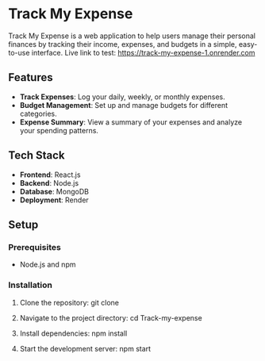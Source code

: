 # Track My Expense

Track My Expense is a web application to help users manage their personal finances by tracking their income, expenses, and budgets in a simple, easy-to-use interface.
Live link to test: https://track-my-expense-1.onrender.com

## Features

- **Track Expenses**: Log your daily, weekly, or monthly expenses.
- **Budget Management**: Set up and manage budgets for different categories.
- **Expense Summary**: View a summary of your expenses and analyze your spending patterns.

## Tech Stack

- **Frontend**: React.js
- **Backend**: Node.js
- **Database**: MongoDB
- **Deployment**: Render

## Setup

### Prerequisites

- Node.js and npm

### Installation

1. Clone the repository:
   git clone <repository-url>
   
2. Navigate to the project directory:
   cd Track-my-expense

3. Install dependencies:
   npm install
   
5. Start the development server:
   npm start

